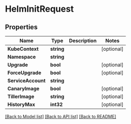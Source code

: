 # HelmInitRequest

## Properties

Name | Type | Description | Notes
------------ | ------------- | ------------- | -------------
**KubeContext** | **string** |  | [optional] 
**Namespace** | **string** |  | 
**Upgrade** | **bool** |  | [optional] 
**ForceUpgrade** | **bool** |  | [optional] 
**ServiceAccount** | **string** |  | 
**CanaryImage** | **bool** |  | [optional] 
**TillerImage** | **string** |  | [optional] 
**HistoryMax** | **int32** |  | [optional] 

[[Back to Model list]](../README.md#documentation-for-models) [[Back to API list]](../README.md#documentation-for-api-endpoints) [[Back to README]](../README.md)


